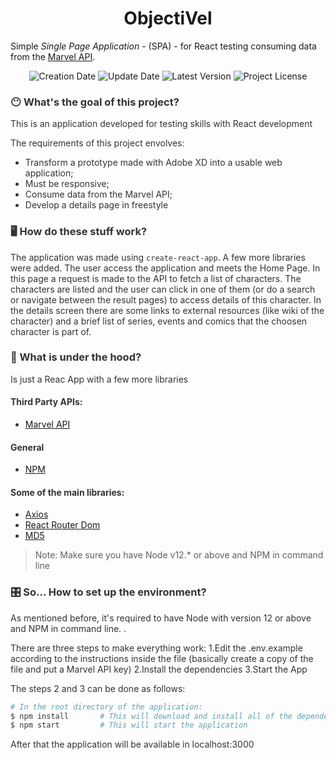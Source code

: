 <h1 align="center">
  ObjectiVel
</h1>

Simple _Single Page Application_ - (SPA) - for React testing consuming data from the [Marvel API](https://developer.marvel.com/).

<!-- Infos -->
<p align="center">
  <img src="https://img.shields.io/static/v1?labelColor=167ABC&color=777777&label=created%20at&message=Jan%202021" alt="Creation Date" />

  <img src="https://img.shields.io/github/last-commit/kruchelski/objectivel?label=updated%20at&labelColor=167ABC&color=777777" alt="Update Date" />

  <img src="https://img.shields.io/github/v/tag/kruchelski/objectivel?label=latest%20version&labelColor=167ABC&color=777777" alt="Latest Version" />

  <img src="https://img.shields.io/github/license/kruchelski/objectivel?labelColor=167ABC&color=777777" alt="Project License" />
</p>

<div style="color:#333333">

### 😶 What's the goal of this project?

This is an application developed for testing skills with React development

The requirements of this project envolves:
- Transform a prototype made with Adobe XD into a usable web application;
- Must be responsive;
- Consume data from the Marvel API;
- Develop a details page in freestyle

### 🖥 How do these stuff work?

The application was made using ```create-react-app```. A few more libraries were added. The user access the application and meets the Home Page. In this page a request is made to the API to fetch a list of characters. The characters are listed and the user can click in one of them (or do a search or navigate between the result pages) to access details of this character. In the details screen there are some links to external resources (like wiki of the character) and a brief list of series, events and comics that the choosen character is part of.

### 🚜 What is under the hood?

Is just a Reac App with a few more libraries

#### Third Party APIs:
- [Marvel API](https://developer.marvel.com/)
#### General
- [NPM](https://www.npmjs.com/)
#### Some of the main libraries:
- [Axios](https://www.npmjs.com/package/axios)
- [React Router Dom](https://www.npmjs.com/package/react-router-dom)
- [MD5](https://www.npmjs.com/package/md5)

> Note: Make sure you have Node v12.* or above and NPM in command line

### 🎛 So... How to set up the environment?

As mentioned before, it's required to have Node with version 12 or above and NPM in command line. .

There are three steps to make everything work:
1.Edit the .env.example according to the instructions inside the file (basically create a copy of the file and put a Marvel API key)
2.Install the dependencies
3.Start the App

The steps 2 and 3 can be done as follows:

```bash
# In the root directory of the application:
$ npm install       # This will download and install all of the dependencies
$ npm start         # This will start the application 
```

After that the application will be available in localhost:3000

</div>